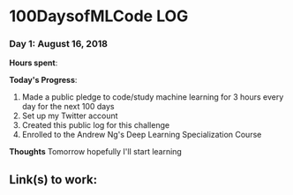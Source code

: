 # 100DaysofMLCode LOG

### Day 1: August 16, 2018 

**Hours spent**:

**Today's Progress**: 

1. Made a public pledge to code/study machine learning for 3 hours every day for the next 100 days
2. Set up my Twitter account
3. Created this public log for this challenge 
4. Enrolled to the Andrew Ng's Deep Learning Specialization Course 

**Thoughts** Tomorrow hopefully I'll start learning 

**Link(s) to work**:
-


